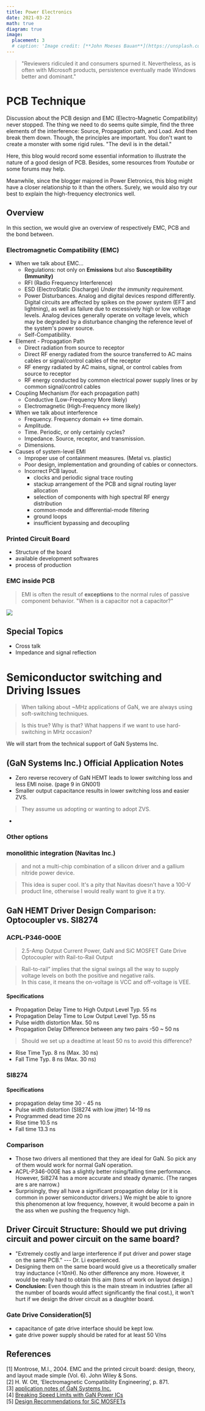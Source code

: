 ```yaml
---
title: Power Electronics
date: 2021-03-22
math: true
diagram: true
image:
  placement: 3
  # caption: 'Image credit: [**John Moeses Bauan**](https://unsplash.com/photos/OGZtQF8iC0g)'
---
```

> "Reviewers ridiculed it and consumers spurned it. Nevertheless, as is often with Microsoft products, persistence eventually made Windows better and dominant."
# PCB Technique
Discussion about the PCB design and EMC (Electro-Magnetic Compatibility) never stopped. The thing we need to do seems quite simple, find the three elements of the interference: Source, Propagation path, and Load. And then break them down. Though, the principles are important. You don't want to create a monster with some rigid rules. "The devil is in the detail."

Here, this blog would record some essential information to illustrate the nature of a good design of PCB. Besides, some resources from *Youtube* or some forums may help. 

Meanwhile, since the blogger majored in Power Eletronics, this blog might have a closer relationship to it than the others. Surely, we would also try our best to explain the high-frequency electronics well.

## Overview
In this section, we would give an overview of respectively EMC, PCB and the bond between. 

### Electromagnetic Compatibility (EMC)
- When we talk about EMC...<br>
  - Regulations: not only on **Emissions** but also **Susceptibility (Immunity)**
  - RFI (Radio Frequency Interference)
  - ESD (ElectroStatic Discharge) *Under the immunity requirement.*
  - Power Disturbances. Analog and digital devices respond differently. Digital circuits are affected by spikes on the power system (EFT and lightning), as well as failure due to excessively high or low voltage levels. Analog devices generally operate on voltage levels, which may be degraded by a disturbance changing the reference level of the system's power source.
  - Self-Compatibility.   
- Element - Propagation Path
  - Direct radiation from source to receptor
  - Direct RF energy radiated from the source transferred to AC mains cables or signal/control cables of the receptor
  - RF energy radiated by AC mains, signal, or control cables from source to receptor
  - RF energy conducted by common electrical power supply lines or by common signal/control cables 
- Coupling Mechanism (for each propagation path)
  - Conductive (Low-Frequency More likely)
  - Electromagnetic (High-Frequency more likely)
- When we talk about interference
  - Frequency. Frequency domain <-> time domain. 
  - Amplitude.
  - Time. Periodic, or only certainly cycles?
  - Impedance. Source, receptor, and transmission. 
  - Dimensions. 
- Causes of system-level EMI
  - Improper use of containment measures. (Metal vs. plastic)
  - Poor design, implementation and grounding of cables or connectors.
  - Incorrect PCB layout. 
    - clocks and periodic signal trace routing
    - stackup arrangement of the PCB and signal routing layer allocation
    - selection of components with high spectral RF energy distribution
    - common-mode and differential-mode filtering
    - ground loops
    - insufficient bypassing and decoupling

### Printed Circuit Board
- Structure of the board
- available development softwares
- process of production

### EMC inside PCB
> EMI is often the result of **exceptions** to the normal rules of passive component behavior. "When is a capacitor not a capacitor?"
<img src = "img/2021-03-26-10-11-58.png">  

## Special Topics
- Cross talk
- Impedance and signal reflection
# Semiconductor switching and Driving Issues
> When talking about ~MHz applications of GaN, we are always using soft-switching techniques. <br>

> Is this true? Why is that? What happens if we want to use hard-switching in MHz occasion?

We will start from the technical support of GaN Systems Inc.

## (GaN Systems Inc.) Official Application Notes
- Zero reverse recovery of GaN HEMT leads to lower switching loss and less EMI noise. (page 9 in GN001)
- Smaller output capacitance results in lower switching loss and easier ZVS. 
> They assume us adopting or wanting to adopt ZVS. 
-  




### Other options

### monolithic integration (Navitas Inc.)
> and not a multi-chip combination of a silicon driver and a gallium nitride power device.  


> This idea is super cool. It's a pity that Navitas doesn't have a 100-V product line, otherwise I would really want to give it a try. 

## GaN HEMT Driver Design Comparison: Optocoupler vs. SI8274
### ACPL-P346-000E
> 2.5-Amp Output Current Power, GaN and SiC MOSFET Gate Drive Optocoupler with Rail-to-Rail Output <br>

> Rail-to-rail” implies that the signal swings all the way to supply voltage levels on both the positive and negative rails.<br>
> In this case, it means the on-voltage is VCC and off-voltage is VEE.

#### Specifications
- Propagation Delay Time to High Output Level Typ. 55 ns 
- Propagation Delay Time to Low Output Level Typ. 55 ns 
- Pulse width distortion Max. 50 ns 
- Propagation Delay Difference between any two pairs -50 ~ 50 ns 
> Should we set up a deadtime at least 50 ns to avoid this difference?  

- Rise Time Typ. 8 ns (Max. 30 ns)
- Fall Time Typ. 8 ns (Max. 30 ns)



### SI8274
 
#### Specifications
- propagation delay time 30 - 45 ns 
- Pulse width distortion (SI8274 with low jitter) 14-19 ns 
- Programmed dead time 20 ns
- Rise time 10.5 ns 
- Fall time 13.3 ns 

### Comparison
- Those two drivers all mentioned that they are ideal for GaN. So pick any of them would work for normal GaN operation. 
- ACPL-P346-000E has a slightly better rising/falling time performance. However, Si8274 has a more accurate and steady dynamic. (The ranges are s are narrow.)
- Surprisingly, they all have a significant propagation delay (or it is common in power semiconductor drivers.) We might be able to ignore this phenomenon at low frequency, however, it would become a pain in the ass when we pushing the frequency high. 


## Driver Circuit Structure: Should we put driving circuit and power circuit on the same board?
- "Extremely costly and large interference if put driver and power stage on the same PCB." --- Dr. Li experienced. 
- Designing them on the same board would give us a theoretically smaller tray inductance (<10nH). No other difference any more. However, it would be really hard to obtain this aim (tons of work on layout design.) 
- **Conclusion:** Even though this is the main stream in industries (after all the number of boards would affect significantly the final cost.), it won't hurt if we design the driver circuit as a daughter board.

### Gate Drive Consideration[5]
- capacitance of gate drive interface should be kept low.
- gate drive power supply should be rated for at least 50 V/ns 






## References
[1] Montrose, M.I., 2004. EMC and the printed circuit board: design, theory, and layout made simple (Vol. 6). John Wiley & Sons.<br>
[2] H. W. Ott, ‘Electromagnetic Compatibility Engineering’, p. 871.<br>
[3] [application notes of GaN Systems Inc.](https://gansystems.com/design-center/application-notes/)<br>
[4] [Breaking Speed Limits with GaN Power ICs](https://navitassemi.com/breaking-speed-limits-with-gan-power-ics/)<br>
[5] [Design Recommendations for SiC MOSFETs](https://www.google.com/url?sa=t&rct=j&q=&esrc=s&source=web&cd=&ved=2ahUKEwjB7K_spMT0AhXej3IEHW09AzYQFnoECAIQAQ&url=https%3A%2F%2Fwww.microsemi.com%2Fdocument-portal%2Fdoc_download%2F136647-micronote-1826-microsemi-sic-mosfets-design-recommendations&usg=AOvVaw277z80u34b3XLi0y6IAzu5)<br>


